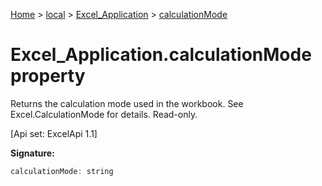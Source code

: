 [Home](./index) &gt; [local](local.md) &gt; [Excel\_Application](local.excel_application.md) &gt; [calculationMode](local.excel_application.calculationmode.md)

# Excel\_Application.calculationMode property

Returns the calculation mode used in the workbook. See Excel.CalculationMode for details. Read-only. 

 \[Api set: ExcelApi 1.1\]

**Signature:**
```javascript
calculationMode: string
```
